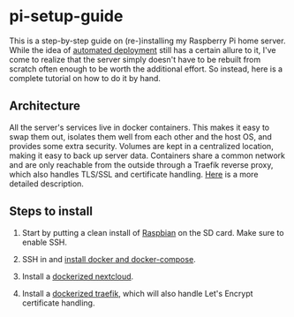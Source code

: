 # pi-setup-guide

This is a  step-by-step guide on (re-)installing my Raspberry Pi home server. While the idea of [automated deployment](https://github.com/chris-33/setup-pi) still has a certain allure to it, I've come to realize that the server simply doesn't have to be rebuilt from scratch often enough to be worth the additional effort. So instead, here is a complete tutorial on how to do it by hand.

## Architecture

All the server's services live in docker containers. This makes it easy to swap them out, isolates them well from each other and the host OS, and provides some extra security. Volumes are kept in a centralized location, making it easy to back up server data. Containers share a common network and are only reachable from the outside through a Traefik reverse proxy, which also handles TLS/SSL and certificate handling. [Here](architecture.md) is a more detailed description.

## Steps to install

1. Start by putting a clean install of [Raspbian](raspbian.md) on the SD card. Make sure to enable SSH.

2. SSH in and [install docker and docker-compose](docker.md).

3. Install a [dockerized nextcloud](nextcloud/nextcloud.md).

4. Install a [dockerized traefik](traefik/traefik.md), which will also handle Let's Encrypt certificate handling.
